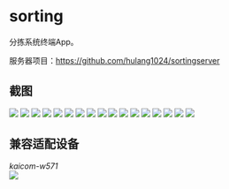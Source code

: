 ﻿# sorting

分拣系统终端App。

服务器项目：https://github.com/hulang1024/sortingserver


## 截图

![](doc/screenshots/login.png)
![](doc/screenshots/register.png)
![](doc/screenshots/main_menu.png)
![](doc/screenshots/package_create.png)
![](doc/screenshots/package_delete.png)
![](doc/screenshots/package_search.png)
![](doc/screenshots/package_details.png)
![](doc/screenshots/item_alloc_menu.png)
![](doc/screenshots/item_alloc_delete.png)
![](doc/screenshots/item_alloc_add.png)
![](doc/screenshots/item_alloc_add_details.png)
![](doc/screenshots/item_alloc_search.png)
![](doc/screenshots/profile.png)
![](doc/screenshots/password_modify.png)
![](doc/screenshots/settings.png)
![](doc/screenshots/settings_general.png)
![](doc/screenshots/key_binding.png)


## 兼容适配设备
*kaicom-w571*  
![](doc/screenshots/kaicomw571.png)
